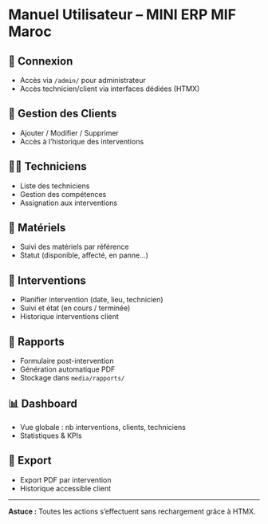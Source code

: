# Manuel Utilisateur – MINI ERP MIF Maroc

## 🔐 Connexion
- Accès via `/admin/` pour administrateur
- Accès technicien/client via interfaces dédiées (HTMX)

## 👤 Gestion des Clients
- Ajouter / Modifier / Supprimer
- Accès à l’historique des interventions

## 👨‍🔧 Techniciens
- Liste des techniciens
- Gestion des compétences
- Assignation aux interventions

## 🧰 Matériels
- Suivi des matériels par référence
- Statut (disponible, affecté, en panne…)

## 📅 Interventions
- Planifier intervention (date, lieu, technicien)
- Suivi et état (en cours / terminée)
- Historique interventions client

## 📝 Rapports
- Formulaire post-intervention
- Génération automatique PDF
- Stockage dans `media/rapports/`

## 📊 Dashboard
- Vue globale : nb interventions, clients, techniciens
- Statistiques & KPIs

## 📁 Export
- Export PDF par intervention
- Historique accessible client

---

**Astuce :** Toutes les actions s’effectuent sans rechargement grâce à HTMX.
